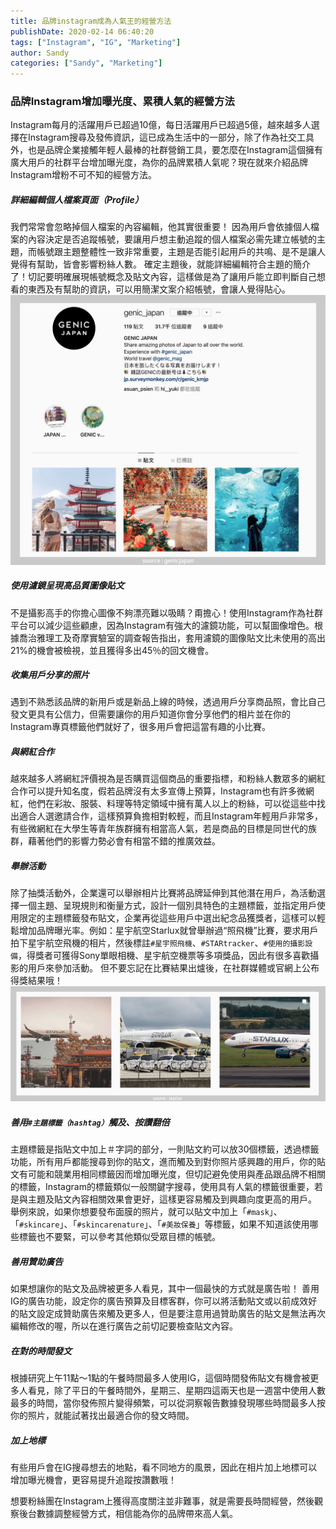 ```yaml
---
title: 品牌instagram成為人氣王的經營方法
publishDate: 2020-02-14 06:40:20
tags: ["Instagram", "IG", "Marketing"]
author: Sandy
categories: ["Sandy", "Marketing"]
---
```


### 品牌Instagram增加曝光度、累積人氣的經營方法
Instagram每月的活躍用戶已超過10億，每日活躍用戶已超過5億，越來越多人選擇在Instagram搜尋及發佈資訊，這已成為生活中的一部分，除了作為社交工具外，也是品牌企業接觸年輕人最棒的社群營銷工具，要怎麼在Instagram這個擁有廣大用戶的社群平台增加曝光度，為你的品牌累積人氣呢？現在就來介紹品牌Instagram增粉不可不知的經營方法。

<!-- more -->

##### 詳細編輯個人檔案頁面（Profile）
我們常常會忽略掉個人檔案的內容編輯，他其實很重要！
因為用戶會依據個人檔案的內容決定是否追蹤帳號，要讓用戶想主動追蹤的個人檔案必需先建立帳號的主題，而帳號跟主題整體性一致非常重要，主題是否能引起用戶的共鳴、是不是讓人覺得有幫助，皆會影響粉絲人數。
確定主題後，就能詳細編輯符合主題的簡介了！切記要明確展現帳號概念及貼文內容，這樣做是為了讓用戶能立即判斷自己想看的東西及有幫助的資訊，可以用簡潔文案介紹帳號，會讓人覺得貼心。
![image1](image1.jpg)

##### 使用濾鏡呈現高品質圖像貼文
不是攝影高手的你擔心圖像不夠漂亮難以吸睛？甭擔心！使用Instagram作為社群平台可以減少這些顧慮，因為Instagram有強大的濾鏡功能，可以幫圖像增色。根據喬治雅理工及奇摩實驗室的調查報告指出，套用濾鏡的圖像貼文比未使用的高出21%的機會被檢視，並且獲得多出45％的回文機會。

##### 收集用戶分享的照片
遇到不熟悉該品牌的新用戶或是新品上線的時候，透過用戶分享商品照，會比自己發文更具有公信力，但需要讓你的用戶知道你會分享他們的相片並在你的Instagram專頁標籤他們就好了，很多用戶會把這當有趣的小比賽。

##### 與網紅合作
越來越多人將網紅評價視為是否購買這個商品的重要指標，和粉絲人數眾多的網紅合作可以提升知名度，假若品牌沒有太多宣傳上預算，Instagram也有許多微網紅，他們在彩妝、服裝、料理等特定領域中擁有萬人以上的粉絲，可以從這些中找出適合人選邀請合作，這樣預算負擔相對較輕，而且Instagram年輕用戶非常多，有些微網紅在大學生等青年族群擁有相當高人氣，若是商品的目標是同世代的族群，藉著他們的影響力勢必會有相當不錯的推廣效益。

##### 舉辦活動
除了抽獎活動外，企業還可以舉辦相片比賽將品牌延伸到其他潛在用戶，為活動選擇一個主題、呈現規則和衡量方式，設計一個別具特色的主題標籤，並指定用戶使用限定的主題標籤發布貼文，企業再從這些用戶中選出紀念品獲獎者，這樣可以輕鬆增加品牌曝光率。例如：星宇航空Starlux就曾舉辦過“照飛機”比賽，要求用戶拍下星宇航空飛機的相片，然後標註`#星宇照飛機`、`#STARtracker`、`#使用的攝影設備`，得獎者可獲得Sony單眼相機、星宇航空機票等多項獎品，因此有很多喜歡攝影的用戶來參加活動。
但不要忘記在比賽結果出爐後，在社群媒體或官網上公布得獎結果哦！
![image2](image2.jpg)

##### 善用`#主題標籤（hashtag）`觸及、按讚翻倍
主題標籤是指貼文中加上＃字詞的部分，一則貼文約可以放30個標籤，透過標籤功能，所有用戶都能搜尋到你的貼文，進而觸及到對你照片感興趣的用戶，你的貼文有可能和競業用相同標籤因而增加曝光度，但切記避免使用與產品跟品牌不相關的標籤，Instagram的標籤類似一般關鍵字搜尋，使用具有人氣的標籤很重要，若是與主題及貼文內容相關效果會更好，這樣更容易觸及到興趣向度更高的用戶。
舉例來說，如果你想要發布面膜的照片，就可以貼文中加上「`#mask`」、「`#skincare`」、「`#skincarenature`」、「`#美妝保養`」等標籤，如果不知道該使用哪些標籤也不要緊，可以參考其他類似受眾目標的帳號。

##### 善用贊助廣告
如果想讓你的貼文及品牌被更多人看見，其中一個最快的方式就是廣告啦！
善用IG的廣告功能，設定你的廣告預算及目標客群，你可以將活動貼文或以前成效好的貼文設定成贊助廣告來觸及更多人，但是要注意用過贊助廣告的貼文是無法再次編輯修改的喔，所以在進行廣告之前切記要檢查貼文內容。

##### 在對的時間發文
根據研究上午11點～1點的午餐時間最多人使用IG，這個時間發佈貼文有機會被更多人看見，除了平日的午餐時間外，星期三、星期四這兩天也是一週當中使用人數最多的時間，當你發佈照片變得頻繁，可以從洞察報告數據發現哪些時間最多人按你的照片，就能試著找出最適合你的發文時間。

##### 加上地標
有些用戶會在IG搜尋想去的地點，看不同地方的風景，因此在相片加上地標可以增加曝光機會，更容易提升追蹤按讚數哦！

想要粉絲團在Instagram上獲得高度關注並非難事，就是需要長時間經營，然後觀察後台數據調整經營方式，相信能為你的品牌帶來高人氣。
